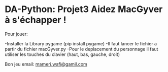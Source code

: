 # DA-Python: Projet3 Aidez MacGyver à s'échapper !
Pour jouer:

-Installer la Library pygame (pip install pygame)
-Il faut lancer le fichier a partir du fichier macGyver.py
-Pour le deplacement du personnage il faut utiliser les touches du clavier (haut, bas, gauche, droit)

Bon jeu
email: mameri.wafi@gamil.com 
